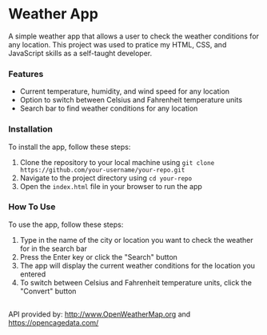 # Weather App

A simple weather app that allows a user to check the weather conditions for any location.
This project was used to pratice my HTML, CSS, and JavaScript skills as a self-taught developer. 


### Features

- Current temperature, humidity, and wind speed for any location
- Option to switch between Celsius and Fahrenheit temperature units
- Search bar to find weather conditions for any location

### Installation

To install the app, follow these steps:

1. Clone the repository to your local machine using `git clone https://github.com/your-username/your-repo.git`
2. Navigate to the project directory using `cd your-repo`
3. Open the `index.html` file in your browser to run the app

### How To Use

To use the app, follow these steps:

1. Type in the name of the city or location you want to check the weather for in the search bar
2. Press the Enter key or click the "Search" button
3. The app will display the current weather conditions for the location you entered
4. To switch between Celsius and Fahrenheit temperature units, click the "Convert" button

##

API provided by: http://www.OpenWeatherMap.org and https://opencagedata.com/

